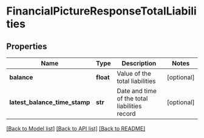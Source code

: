 # FinancialPictureResponseTotalLiabilities

## Properties
Name | Type | Description | Notes
------------ | ------------- | ------------- | -------------
**balance** | **float** | Value of the total liabilities | [optional] 
**latest_balance_time_stamp** | **str** | Date and time of the total liabilities record | [optional] 

[[Back to Model list]](../README.md#documentation-for-models) [[Back to API list]](../README.md#documentation-for-api-endpoints) [[Back to README]](../README.md)


